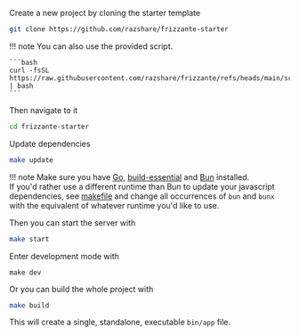 Create a new project by cloning the starter template


```bash
git clone https://github.com/razshare/frizzante-starter
```

!!! note
    You can also use the provided script.

    ```bash
    curl -fsSL https://raw.githubusercontent.com/razshare/frizzante/refs/heads/main/scripts/start.sh | bash
    ```

Then navigate to it

```bash
cd frizzante-starter
```

Update dependencies

```bash
make update
```

!!! note
    Make sure you have [Go](https://go.dev/doc/install), [build-essential](https://askubuntu.com/questions/398489/how-to-install-build-essential) and [Bun](https://bun.sh/) installed.<br/>
    If you'd rather use a different runtime than Bun to update your javascript dependencies, see [makefile](https://github.com/razshare/frizzante-starter/blob/main/makefile) and change all occurrences of `bun` and `bunx` with the equivalent of whatever runtime you'd like to use.

Then you can start the server with

```bash
make start
```


Enter development mode with

```dev
make dev
```

Or you can build the whole project with

```bash
make build
```

This will create a single, standalone, executable `bin/app` file.